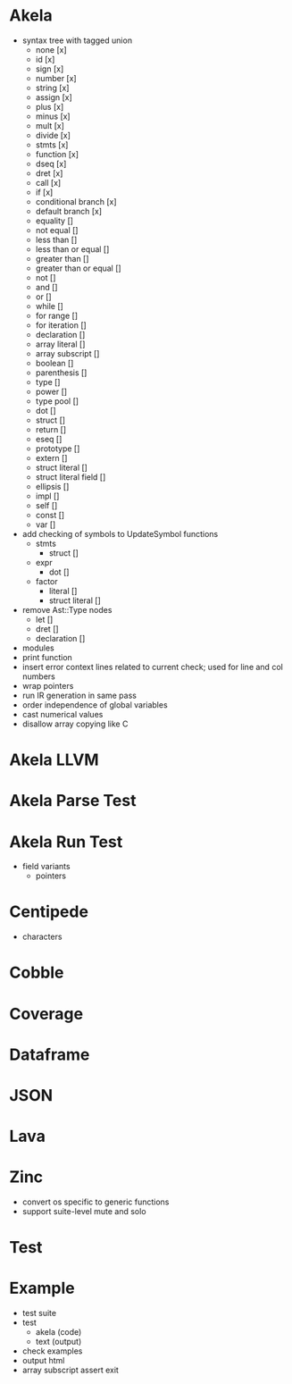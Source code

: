 # Akela
* syntax tree with tagged union
  * none [x]
  * id [x]
  * sign [x]
  * number [x]
  * string [x]
  * assign [x]
  * plus [x]
  * minus [x]
  * mult [x]
  * divide [x]
  * stmts [x]
  * function [x]
  * dseq [x]
  * dret [x]
  * call [x]
  * if [x]
  * conditional branch [x]
  * default branch [x]
  * equality []
  * not equal []
  * less than []
  * less than or equal []
  * greater than []
  * greater than or equal []
  * not []
  * and []
  * or []
  * while []
  * for range []
  * for iteration []
  * declaration []
  * array literal []
  * array subscript []
  * boolean []
  * parenthesis []
  * type []
  * power []
  * type pool []
  * dot []
  * struct []
  * return []
  * eseq []
  * prototype []
  * extern []
  * struct literal []
  * struct literal field []
  * ellipsis []
  * impl []
  * self []
  * const []
  * var []
* add checking of symbols to UpdateSymbol functions
  * stmts
    * struct []
  * expr
    * dot []
  * factor
    * literal []
    * struct literal []
* remove Ast::Type nodes
  * let []
  * dret []
  * declaration []
* modules
* print function
* insert error context lines related to current check; used for line and col numbers
* wrap pointers
* run IR generation in same pass
* order independence of global variables
* cast numerical values
* disallow array copying like C

# Akela LLVM

# Akela Parse Test

# Akela Run Test
* field variants
  * pointers

# Centipede
* characters

# Cobble

# Coverage

# Dataframe

# JSON

# Lava

# Zinc
* convert os specific to generic functions
* support suite-level mute and solo

# Test

# Example
* test suite
* test
  * akela (code)
  * text (output)
* check examples
* output html
* array subscript assert exit
